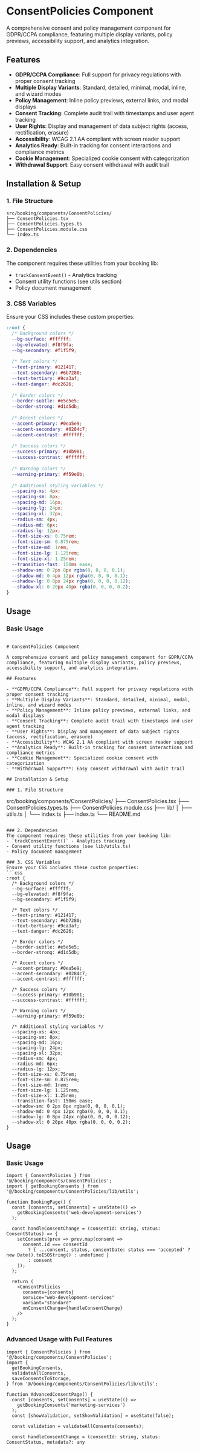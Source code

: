 # ConsentPolicies Component

A comprehensive consent and policy management component for GDPR/CCPA compliance, featuring multiple display variants, policy previews, accessibility support, and analytics integration.

## Features

- **GDPR/CCPA Compliance**: Full support for privacy regulations with proper consent tracking
- **Multiple Display Variants**: Standard, detailed, minimal, modal, inline, and wizard modes
- **Policy Management**: Inline policy previews, external links, and modal displays
- **Consent Tracking**: Complete audit trail with timestamps and user agent tracking
- **User Rights**: Display and management of data subject rights (access, rectification, erasure)
- **Accessibility**: WCAG 2.1 AA compliant with screen reader support
- **Analytics Ready**: Built-in tracking for consent interactions and compliance metrics
- **Cookie Management**: Specialized cookie consent with categorization
- **Withdrawal Support**: Easy consent withdrawal with audit trail

## Installation & Setup

### 1. File Structure
```
src/booking/components/ConsentPolicies/
├── ConsentPolicies.tsx
├── ConsentPolicies.types.ts
├── ConsentPolicies.module.css
└── index.ts
```

### 2. Dependencies
The component requires these utilities from your booking lib:
- `trackConsentEvent()` - Analytics tracking
- Consent utility functions (see utils section)
- Policy document management

### 3. CSS Variables
Ensure your CSS includes these custom properties:
```css
:root {
  /* Background colors */
  --bg-surface: #ffffff;
  --bg-elevated: #f8f9fa;
  --bg-secondary: #f1f5f9;
  
  /* Text colors */
  --text-primary: #121417;
  --text-secondary: #6b7280;
  --text-tertiary: #9ca3af;
  --text-danger: #dc2626;
  
  /* Border colors */
  --border-subtle: #e5e5e5;
  --border-strong: #d1d5db;
  
  /* Accent colors */
  --accent-primary: #0ea5e9;
  --accent-secondary: #0284c7;
  --accent-contrast: #ffffff;
  
  /* Success colors */
  --success-primary: #10b981;
  --success-contrast: #ffffff;
  
  /* Warning colors */
  --warning-primary: #f59e0b;
  
  /* Additional styling variables */
  --spacing-xs: 4px;
  --spacing-sm: 8px;
  --spacing-md: 16px;
  --spacing-lg: 24px;
  --spacing-xl: 32px;
  --radius-sm: 4px;
  --radius-md: 6px;
  --radius-lg: 12px;
  --font-size-xs: 0.75rem;
  --font-size-sm: 0.875rem;
  --font-size-md: 1rem;
  --font-size-lg: 1.125rem;
  --font-size-xl: 1.25rem;
  --transition-fast: 150ms ease;
  --shadow-sm: 0 2px 8px rgba(0, 0, 0, 0.1);
  --shadow-md: 0 4px 12px rgba(0, 0, 0, 0.1);
  --shadow-lg: 0 8px 24px rgba(0, 0, 0, 0.12);
  --shadow-xl: 0 20px 40px rgba(0, 0, 0, 0.2);
}
```

## Usage

### Basic Usage
```

# ConsentPolicies Component

A comprehensive consent and policy management component for GDPR/CCPA compliance, featuring multiple display variants, policy previews, accessibility support, and analytics integration.

## Features

- **GDPR/CCPA Compliance**: Full support for privacy regulations with proper consent tracking
- **Multiple Display Variants**: Standard, detailed, minimal, modal, inline, and wizard modes
- **Policy Management**: Inline policy previews, external links, and modal displays
- **Consent Tracking**: Complete audit trail with timestamps and user agent tracking
- **User Rights**: Display and management of data subject rights (access, rectification, erasure)
- **Accessibility**: WCAG 2.1 AA compliant with screen reader support
- **Analytics Ready**: Built-in tracking for consent interactions and compliance metrics
- **Cookie Management**: Specialized cookie consent with categorization
- **Withdrawal Support**: Easy consent withdrawal with audit trail

## Installation & Setup

### 1. File Structure
```
src/booking/components/ConsentPolicies/
├── ConsentPolicies.tsx
├── ConsentPolicies.types.ts
├── ConsentPolicies.module.css
├── lib/
│   ├── utils.ts
│   └── index.ts
├── index.ts
└── README.md
```

### 2. Dependencies
The component requires these utilities from your booking lib:
- `trackConsentEvent()` - Analytics tracking
- Consent utility functions (see lib/utils.ts)
- Policy document management

### 3. CSS Variables
Ensure your CSS includes these custom properties:
```css
:root {
  /* Background colors */
  --bg-surface: #ffffff;
  --bg-elevated: #f8f9fa;
  --bg-secondary: #f1f5f9;
  
  /* Text colors */
  --text-primary: #121417;
  --text-secondary: #6b7280;
  --text-tertiary: #9ca3af;
  --text-danger: #dc2626;
  
  /* Border colors */
  --border-subtle: #e5e5e5;
  --border-strong: #d1d5db;
  
  /* Accent colors */
  --accent-primary: #0ea5e9;
  --accent-secondary: #0284c7;
  --accent-contrast: #ffffff;
  
  /* Success colors */
  --success-primary: #10b981;
  --success-contrast: #ffffff;
  
  /* Warning colors */
  --warning-primary: #f59e0b;
  
  /* Additional styling variables */
  --spacing-xs: 4px;
  --spacing-sm: 8px;
  --spacing-md: 16px;
  --spacing-lg: 24px;
  --spacing-xl: 32px;
  --radius-sm: 4px;
  --radius-md: 6px;
  --radius-lg: 12px;
  --font-size-xs: 0.75rem;
  --font-size-sm: 0.875rem;
  --font-size-md: 1rem;
  --font-size-lg: 1.125rem;
  --font-size-xl: 1.25rem;
  --transition-fast: 150ms ease;
  --shadow-sm: 0 2px 8px rgba(0, 0, 0, 0.1);
  --shadow-md: 0 4px 12px rgba(0, 0, 0, 0.1);
  --shadow-lg: 0 8px 24px rgba(0, 0, 0, 0.12);
  --shadow-xl: 0 20px 40px rgba(0, 0, 0, 0.2);
}
```

## Usage

### Basic Usage
```tsx
import { ConsentPolicies } from '@/booking/components/ConsentPolicies';
import { getBookingConsents } from '@/booking/components/ConsentPolicies/lib/utils';

function BookingPage() {
  const [consents, setConsents] = useState(() => 
    getBookingConsents('web-development-services')
  );

  const handleConsentChange = (consentId: string, status: ConsentStatus) => {
    setConsents(prev => prev.map(consent => 
      consent.id === consentId 
        ? { ...consent, status, consentDate: status === 'accepted' ? new Date().toISOString() : undefined }
        : consent
    ));
  };

  return (
    <ConsentPolicies
      consents={consents}
      service="web-development-services"
      variant="standard"
      onConsentChange={handleConsentChange}
    />
  );
}
```

### Advanced Usage with Full Features
```tsx
import { ConsentPolicies } from '@/booking/components/ConsentPolicies';
import { 
  getBookingConsents,
  validateAllConsents,
  saveConsentsToStorage,
} from '@/booking/components/ConsentPolicies/lib/utils';

function AdvancedConsentPage() {
  const [consents, setConsents] = useState(() => 
    getBookingConsents('marketing-services')
  );
  const [showValidation, setShowValidation] = useState(false);

  const validation = validateAllConsents(consents);

  const handleConsentChange = (consentId: string, status: ConsentStatus, metadata?: any